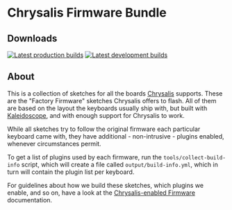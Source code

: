 Chrysalis Firmware Bundle
=========================

## Downloads

[![Latest production builds][badge:production]][build:prod]
[![Latest development builds][badge:development]][build:dev]

 [badge:development]: https://img.shields.io/github/v/release/keyboardio/chrysalis-firmware-bundle?include_prereleases&label=Development&style=for-the-badge
 [badge:production]: https://img.shields.io/github/v/release/keyboardio/chrysalis-firmware-bundle?label=Production&style=for-the-badge
 [build:prod]: https://github.com/keyboardio/Chrysalis-Firmware-Bundle/releases/latest
 [build:dev]: https://github.com/keyboardio/Chrysalis-Firmware-Bundle/releases/tag/v0.92.1-snapshot

## About

This is a collection of sketches for all the boards [Chrysalis][chrysalis]
supports. These are the "Factory Firmware" sketches Chrysalis offers to flash.
All of them are based on the layout the keyboards usually ship with, but built
with [Kaleidoscope][kaleidoscope], and with enough support for Chrysalis to
work.

 [chrysalis]: https://github.com/keyboardio/chrysalis-bundle-keyboardio
 [kaleidoscope]: https://github.com/keyboardio/Kaleidoscope

While all sketches try to follow the original firmware each particular keyboard
came with, they have additional - non-intrusive - plugins enabled, whenever
circumstances permit.

To get a list of plugins used by each firmware, run the
`tools/collect-build-info` script, which will create a file called
`output/build-info.yml`, which in turn will contain the plugin list per
keyboard.

For guidelines about how we build these sketches, which plugins we enable, and
so on, have a look at the [Chrysalis-enabled
Firmware](docs/chrysalis-enabled-firmware.md) documentation.
